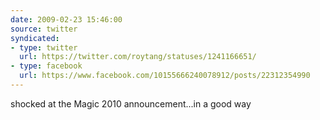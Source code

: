 ```yaml
---
date: 2009-02-23 15:46:00
source: twitter
syndicated:
- type: twitter
  url: https://twitter.com/roytang/statuses/1241166651/
- type: facebook
  url: https://www.facebook.com/10155666240078912/posts/22312354990
---
```


shocked at the Magic 2010 announcement...in a good way